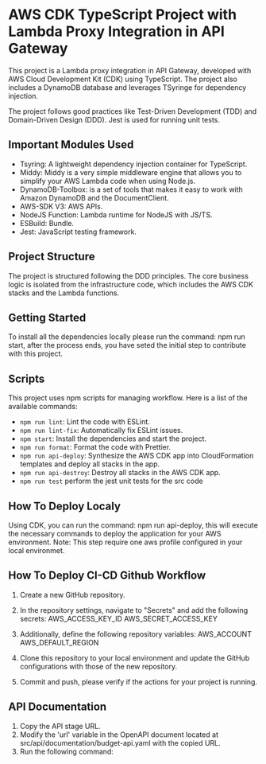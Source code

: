 # AWS CDK TypeScript Project with Lambda Proxy Integration in API Gateway

This project is a Lambda proxy integration in API Gateway, developed with AWS Cloud Development Kit (CDK) using TypeScript. The project also includes a DynamoDB database and leverages TSyringe for dependency injection.

The project follows good practices like Test-Driven Development (TDD) and Domain-Driven Design (DDD). Jest is used for running unit tests.

## Important Modules Used

* Tsyring: A lightweight dependency injection container for TypeScript.
* Middy: Middy is a very simple middleware engine that allows you to simplify your AWS Lambda code when using Node.js.
* DynamoDB-Toolbox:  is a set of tools that makes it easy to work with Amazon DynamoDB and the DocumentClient.
* AWS-SDK V3: AWS APIs.
* NodeJS Function: Lambda runtime for NodeJS with JS/TS.
* ESBuild: Bundle.
* Jest: JavaScript testing framework.

## Project Structure

The project is structured following the DDD principles. The core business logic is isolated from the infrastructure code, which includes the AWS CDK stacks and the Lambda functions.

## Getting Started

To install all the dependencies locally please run the command: npm run start, after the process ends, you have seted the initial step to contribute with this project.

## Scripts

This project uses npm scripts for managing workflow. Here is a list of the available commands:

* `npm run lint`: Lint the code with ESLint.
* `npm run lint-fix`: Automatically fix ESLint issues.
* `npm start`: Install the dependencies and start the project.
* `npm run format`: Format the code with Prettier.
* `npm run api-deploy`: Synthesize the AWS CDK app into CloudFormation templates and deploy all stacks in the app.
* `npm run api-destroy`: Destroy all stacks in the AWS CDK app.
* `npm run test`    perform the jest unit tests for the src code

## How To Deploy Localy

Using CDK, you can run the command: npm run api-deploy, this will execute the necessary commands to deploy the application for your AWS environment.
Note: This step require one aws profile configured in your local environmet.

## How To Deploy CI-CD Github Workflow

1. Create a new GitHub repository.
2. In the repository settings, navigate to "Secrets" and add the following secrets:
    AWS_ACCESS_KEY_ID
    AWS_SECRET_ACCESS_KEY
3. Additionally, define the following repository variables:
    AWS_ACCOUNT
    AWS_DEFAULT_REGION
4. Clone this repository to your local environment and update the GitHub configurations with those of the new repository.

5. Commit and push, please verify if the actions for your project is running.

## API Documentation

1. Copy the API stage URL.
2. Modify the 'url' variable in the OpenAPI document located at src/api/documentation/budget-api.yaml with the copied URL.
3. Run the following command:


